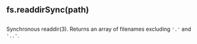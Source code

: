 ## fs.readdirSync(path)

## 

Synchronous readdir(3). Returns an array of filenames excluding `'.'` and
`'..'`.